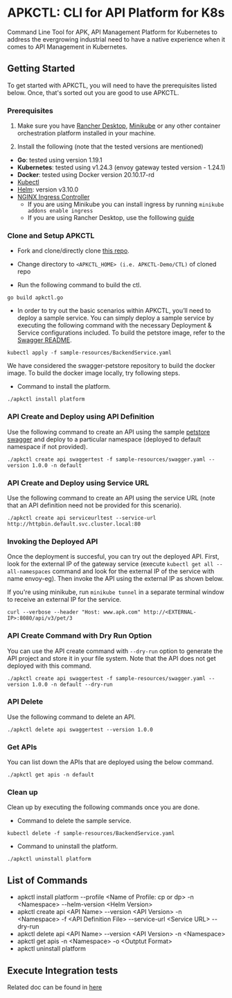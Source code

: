 # APKCTL: CLI for API Platform for K8s

Command Line Tool for APK, API Management Platform for Kubernetes to address the evergrowing industrial need to have a native experience when it comes to API Management in Kubernetes.

## Getting Started 

To get started with APKCTL, you will need to have the prerequisites listed below. Once, that's sorted out you are good to use APKCTL.

### Prerequisites

1. Make sure you have [Rancher Desktop](https://rancherdesktop.io/), [Minikube](https://minikube.sigs.k8s.io/docs/start/) or any other container orchestration platform installed in your machine.

2. Install the following (note that the tested versions are mentioned)

- **Go**: tested using version 1.19.1
- **Kubernetes**: tested using v1.24.3 (envoy gateway tested version - 1.24.1)
- **Docker**: tested using Docker version 20.10.17-rd
- [Kubectl](https://kubernetes.io/docs/tasks/tools/install-kubectl/)
- [Helm](https://helm.sh/docs/intro/install/): version v3.10.0
- [NGINX Ingress Controller](https://kubernetes.github.io/ingress-nginx/deploy/)
    * If you are using Minikube you can install ingress by running ```minikube addons enable ingress```
    * If you are using Rancher Desktop, use the folllowing [guide](https://kubernetes.github.io/ingress-nginx/deploy/#rancher-desktop)

### Clone and Setup APKCTL


- Fork and clone/directly clone [this repo](https://github.com/BLasan/APKCTL-Demo).

- Change directory to `<APKCTL_HOME> (i.e. APKCTL-Demo/CTL)` of cloned repo

- Run the following command to build the ctl.

```go build apkctl.go```

- In order to try out the basic scenarios within APKCTL, you’ll need to deploy a sample service. You can simply deploy a sample service by executing the following command with the necessary Deployment & Service configurations included. To build the petstore image, refer to the [Swagger README](https://github.com/swagger-api/swagger-petstore).

```kubectl apply -f sample-resources/BackendService.yaml```

We have considered the swagger-petstore repository to build the docker image. To build the docker image locally, try following steps.

- Command to install the platform.

```./apkctl install platform```

### API Create and Deploy using API Definition


Use the following command to create an API using the sample [petstore swagger](https://github.com/BLasan/APKCTL-Demo/blob/main/sample-resources/swagger.yaml) and deploy to a particular namespace (deployed to default namespace if not provided).

```./apkctl create api swaggertest -f sample-resources/swagger.yaml --version 1.0.0 -n default```

### API Create and Deploy using Service URL


Use the following command to create an API using the service URL (note that an API definition need not be provided for this scenario).

```./apkctl create api serviceurltest --service-url http://httpbin.default.svc.cluster.local:80```

### Invoking the Deployed API


Once the deployment is succesful, you can try out the deployed API. First, look for the external IP of the gateway service (execute `kubectl get all --all-namespaces` command and look for the external IP of the service with name envoy-eg). Then invoke the API using the external IP as shown below.

If you're using minikube, run `minikube tunnel` in a separate terminal window to receive an external IP for the service.

```curl --verbose --header "Host: www.apk.com" http://<EXTERNAL-IP>:8080/api/v3/pet/3```

### API Create Command with Dry Run Option


You can use the API create command with  `--dry-run` option to generate the API project and store it in your file system. Note that the API does not get deployed with this command.

```./apkctl create api swaggertest -f sample-resources/swagger.yaml --version 1.0.0 -n default --dry-run```

### API Delete


Use the following command to delete an API.

```./apkctl delete api swaggertest --version 1.0.0```

### Get APIs


You can list down the APIs that are deployed using the below command.

```./apkctl get apis -n default```

### Clean up


Clean up by executing the following commands once you are done.

- Command to delete the sample service.

```kubectl delete -f sample-resources/BackendService.yaml```

- Command to uninstall the platform.

```./apkctl uninstall platform ```

## List of Commands


- apkctl install platform --profile \<Name of Profile: cp or dp\> -n \<Namespace\> --helm-version \<Helm Version\>
- apkctl create api \<API Name\> --version \<API Version\> -n \<Namespace\> -f \<API Definition File\> --service-url \<Service URL\> --dry-run
- apkctl delete api \<API Name\> --version \<API Version\> -n \<Namespace\>
- apkctl get apis -n \<Namespace> -o \<Outptut Format\>
- apkctl uninstall platform

## Execute Integration tests

Related doc can be found in [here](CTL/integration/README.md)
